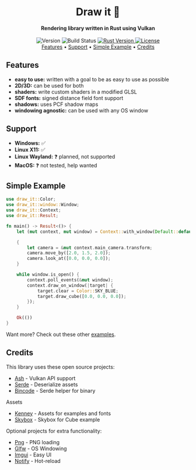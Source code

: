 <h1 align="center">Draw it 🎨</h1>

<div align="center">
  <strong>Rendering library written in Rust using Vulkan</strong>
</div>

<br />

<div align="center">
  <!-- Version -->
  <span>
    <img src="https://img.shields.io/badge/version-Work%20In%20Progress-yellow?style=flat-square" alt="Version" />
  </span>
  <!-- Build status -->
  <span>
    <img src="https://img.shields.io/github/workflow/status/OllieBerzs/draw-it/Full%20Build?style=flat-square" alt="Build Status" />
  </span>
  <!-- Rust Version -->
  <a href="https://www.rust-lang.org/">
    <img src="https://img.shields.io/badge/rust-1.46.0--nightly-orange?style=flat-square" alt="Rust Version" />
  </a>
  <!-- License -->
  <a href="https://github.com/OllieBerzs/draw-it/blob/develop/LICENSE">
    <img src="https://img.shields.io/github/license/OllieBerzs/draw-it?style=flat-square" alt="License" />
  </a>
</div>

<div align="center">
  <a href="#features">Features</a> •
  <a href="#support">Support</a> •
  <a href="#simple-example">Simple Example</a> •
  <a href="#credits">Credits</a>
</div>

## Features

- **easy to use:** written with a goal to be as easy to use as possible
- **2D/3D:** can be used for both
- **shaders:** write custom shaders in a modified GLSL
- **SDF fonts:** signed distance field font support
- **shadows:** uses PCF shadow maps
- **windowing agnostic:** can be used with any OS window

## Support

- **Windows:** ✅
- **Linux X11:** ✅
- **Linux Wayland:** ❓ planned, not supported
- **MacOS:** ❓ not tested, help wanted

## Simple Example

```rust
use draw_it::Color;
use draw_it::window::Window;
use draw_it::Context;
use draw_it::Result;

fn main() -> Result<()> {
    let (mut context, mut window) = Context::with_window(Default::default(), Default::default())?;

    {
        let camera = &mut context.main_camera.transform;
        camera.move_by([2.0, 1.5, 2.0]);
        camera.look_at([0.0, 0.0, 0.0]);
    }

    while window.is_open() {
        context.poll_events(&mut window);
        context.draw_on_window(|target| {
            target.clear = Color::SKY_BLUE;
            target.draw_cube([0.0, 0.0, 0.0]);
        });
    }

    Ok(())
}
```

Want more? Check out these other [examples](https://github.com/OllieBerzs/draw-it/tree/develop/examples).

## Credits

This library uses these open source projects:

- [Ash](https://github.com/MaikKlein/ash) - Vulkan API support
- [Serde](https://github.com/serde-rs/serde) - Deserialize assets
- [Bincode](https://github.com/servo/bincode) - Serde helper for binary

Assets

- [Kenney](https://www.kenney.nl/assets) - Assets for examples and fonts
- [Skybox](https://www.moddb.com/addons/cc0-skybox-pack-1) - Skybox for Cube example

Optional projects for extra functionality:

- [Png](https://github.com/image-rs/image-png) - PNG loading
- [Glfw](https://github.com/PistonDevelopers/glfw-rs) - OS Windowing
- [Imgui](https://github.com/Gekkio/imgui-rs) - Easy UI
- [Notify](https://github.com/notify-rs/notify) - Hot-reload
